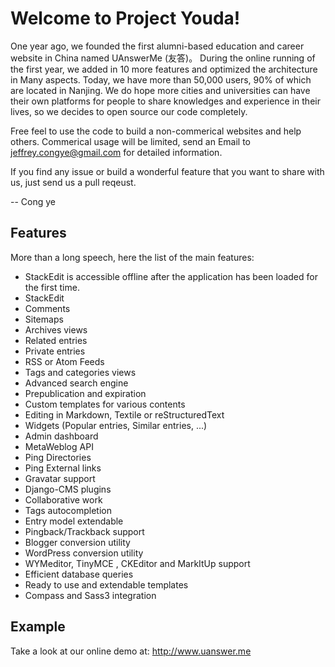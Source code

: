 Welcome to Project Youda!
===================
One year ago, we founded the first alumni-based education and career website in China named UAnswerMe (友答)。 
During the online running of the first year, we added in 10 more features and optimized the architecture in
Many aspects. Today, we have more than 50,000 users, 90% of which are located in Nanjing. We do hope more 
cities and universities can have their own platforms for people to share knowledges and experience in their lives,
so we decides to open source our code completely. 

Free feel to use the code to build a non-commerical websites and help others. Commerical usage will be limited, send 
an Email to jeffrey.congye@gmail.com for detailed information. 

If you find any issue or build a wonderful feature that you want to share with us, just send us a pull reqeust.

-- Cong ye

Features
----------
More than a long speech, here the list of the main features:
- StackEdit is accessible offline after the application has been loaded for the first time.
- StackEdit
- Comments
- Sitemaps
- Archives views
- Related entries
- Private entries
- RSS or Atom Feeds
- Tags and categories views
- Advanced search engine
- Prepublication and expiration
- Custom templates for various contents
- Editing in Markdown, Textile or reStructuredText
- Widgets (Popular entries, Similar entries, ...)
- Admin dashboard
- MetaWeblog API
- Ping Directories
- Ping External links
- Gravatar support
- Django-CMS plugins
- Collaborative work
- Tags autocompletion
- Entry model extendable
- Pingback/Trackback support
- Blogger conversion utility
- WordPress conversion utility
- WYMeditor, TinyMCE , CKEditor and MarkItUp support
- Efficient database queries
- Ready to use and extendable templates
- Compass and Sass3 integration

Example
----------
Take a look at our online demo at: http://www.uanswer.me
